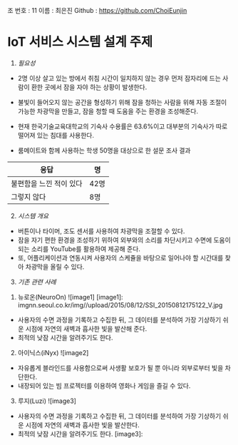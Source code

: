 조 번호 : 11
이름 : 최은진
Github : https://github.com/ChoiEunjin

# IoT 서비스 시스템 설계 주제

1. *필요성*
+ 2명 이상 살고 있는 방에서 취침 시간이 일치하지 않는 경우 먼저 잠자리에 드는 사람이 환한 곳에서 잠을 자야 하는 상황이 발생한다. 
+ 불빛이 들어오지 않는 공간을 형성하기 위해 잠을 청하는 사람을 위해 자동 조절이 가능한 차광막을 만들고, 잠을 청할 때 도움을 주는 환경을 조성해준다.

+ 현재 한국기술교육대학교의 기숙사 수용률은 63.6%이고 대부분의 기숙사가 따로 떨어져 있는 침대를 사용한다.
+ 룸메이트와 함께 사용하는 학생 50명을 대상으로 한 설문 조사 결과

응답 | 명
-----|---
불편함을 느낀 적이 있다|42명
그렇지 않다|8명


2. *시스템 개요*
+ 버튼이나 타이머, 조도 센서를 사용하여 차광막을 조절할 수 있다. 
+ 잠을 자기 편한 환경을 조성하기 위하여 외부와의 소리를 차단시키고 수면에 도움이 되는 소리를 YouTube를 활용하여 제공해 준다. 
+ 또, 어플리케이션과 연동시켜 사용자의 스케쥴을 바탕으로 일어나야 할 시간대를 찾아 차광막을 올릴 수 있다.


3. *기존 관련 사례*
1) 뉴로온(NeuroOn)
![image1]
[image1]: imgnn.seoul.co.kr/img//upload/2015/08/12/SSI_20150812175122_V.jpg
+ 사용자의 수면 과정을 기록하고 수집한 뒤, 그 데이터를 분석하여 가장 기상하기 쉬운 시점에 자연의 새벽과 흡사한 빛을 발산해 준다.
+ 최적의 낮잠 시간을 알려주기도 한다.

2) 아이닉스(iNyx)
![image2]
+ 자유롭게 블라인드를 사용함으로써 사생활 보호가 될 뿐 아니라 외부로부터 빛을 차단한다.
+ 내장되어 있는 빔 프로젝터를 이용하여 영화나 게임을 즐길 수 있다.

3) 루지(Luzi)
![image3]
+ 사용자의 수면 과정을 기록하고 수집한 뒤, 그 데이터를 분석하여 가장 기상하기 쉬운 시점에 자연의 새벽과 흡사한 빛을 발산한다.
+ 최적의 낮잠 시간을 알려주기도 한다.
[image3]: 
